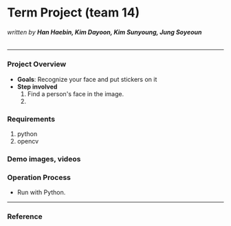 # Term Project (team 14)
###### _written by ***Han Haebin, Kim Dayoon, Kim Sunyoung, Jung Soyeoun***_

---

### **Project Overview**
- **Goals**: Recognize your face and put stickers on it
- **Step involved**
    1. Find a person's face in the image.
    2. 


### **Requirements**
1. python
2. opencv


### **Demo images, videos**


### **Operation Process**
- Run with Python.

---
### **Reference**
